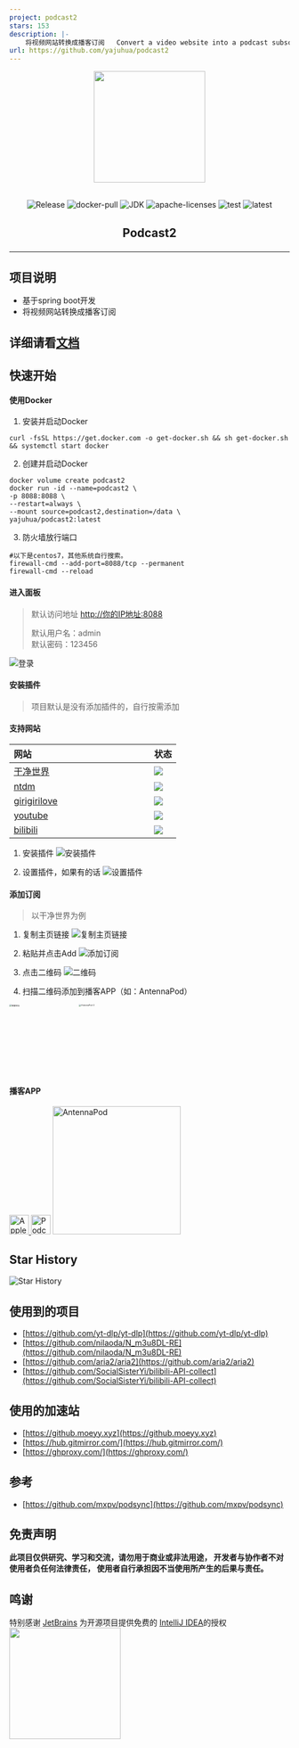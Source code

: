 ```yaml
---
project: podcast2
stars: 153
description: |-
    将视频网站转换成播客订阅   Convert a video website into a podcast subscription 支持 哔哩哔哩、YouTube、干净世界和girigirilove 图形化界面
url: https://github.com/yajuhua/podcast2
---
```


<div align=center><img width = "200" height = "200" src="./images/975x975-logo.png"></div>

<br>
<p align="center">
<img src="https://img.shields.io/github/v/release/yajuhua/podcast2" alt="Release" />
<img src="https://shields.io/docker/pulls/yajuhua/podcast2" alt="docker-pull" />
<img src="https://img.shields.io/badge/jdk-8-blue.svg" alt="JDK" />
<img src="https://img.shields.io/badge/license-Apache2.0-green.svg" alt="apache-licenses" />
<img src="https://github.com/yajuhua/podcast2/actions/workflows/build-test.yml/badge.svg" alt="test" />
<img src="https://github.com/yajuhua/podcast2/actions/workflows/build-latest.yml/badge.svg" alt="latest" />
</p>
<h2 align=center><p>Podcast2</p></h2>
<hr>

## 项目说明
- 基于spring boot开发
- 将视频网站转换成播客订阅
## 详细请看[文档](https://yajuhua.github.io/)
## 快速开始

#### 使用Docker
1. 安装并启动Docker
```shell
curl -fsSL https://get.docker.com -o get-docker.sh && sh get-docker.sh && systemctl start docker
```
2. 创建并启动Docker
````shell
docker volume create podcast2
docker run -id --name=podcast2 \
-p 8088:8088 \
--restart=always \
--mount source=podcast2,destination=/data \
yajuhua/podcast2:latest
````
3. 防火墙放行端口
````shell
#以下是centos7，其他系统自行搜索。
firewall-cmd --add-port=8088/tcp --permanent
firewall-cmd --reload
````

#### 进入面板

> 默认访问地址 [http://你的IP地址:8088]()
>
> 默认用户名：admin <br>
> 默认密码：123456

![登录](./images/login.png)

#### 安装插件
> 项目默认是没有添加插件的，自行按需添加
#### 支持网站
| 网站 <img width=200/>                          | 状态                                                                                                                 |
|:---------------------------------------------|--------------------------------------------------------------------------------------------------------------------|
| [干净世界](https://ganjing.com/)                 | <img src="https://github.com/yajuhua/podcast2/actions/workflows/plugin-status-ganjingworld.com.yml/badge.svg"   /> |
| [ntdm](https://www.ntdm.tv)                  | <img src="https://github.com/yajuhua/podcast2/actions/workflows/plugin-status-ntdm.yml/badge.svg"     />           |
| [girigirilove](https://www.girigirilove.com) | <img src="https://github.com/yajuhua/podcast2/actions/workflows/plugin-status-girigirilove.com.yml/badge.svg" />   | 
| [youtube](https://www.youtube.com)           | <img src="https://github.com/yajuhua/podcast2/actions/workflows/plugin-status-youtube.com.yml/badge.svg"   />      | 
| [bilibili](https://www.bilibili.com)         | <img src="https://github.com/yajuhua/podcast2/actions/workflows/plugin-status-bilibili.com.yml/badge.svg"  />      | 

1. 安装插件
   ![安装插件](./images/installPlugin.png)

2. 设置插件，如果有的话
   ![设置插件](./images/setting.png)

#### 添加订阅
> 以干净世界为例
1. 复制主页链接
   ![复制主页链接](./images/channelUrl.png)

2. 粘贴并点击Add
   ![添加订阅](./images/add.png)

3. 点击二维码
   ![二维码](./images/QRcode.png)

4. 扫描二维码添加到播客APP（如：AntennaPod）

<img width="500" src="./images/AntennaPod-1.jpg" alt="链接地址" style="zoom:25%;" /><img width="500" src="./images/AntennaPod-2.jpg" alt="AntennaPod-2" style="zoom:25%;" />

#### 播客APP

<a href="https://www.apple.com/apple-podcasts/" target="_blank">
              <img src="https://www.apple.com/v/apple-podcasts/c/images/overview/hero_icon__c135x5gz14mu_large.png" width="35" alt="Apple Podcasts">
            </a><a href="https://podcastaddict.com/" target="_blank"><img title="Podcast Addict" alt="Podcast Addict" src="https://pod.link/assets/apps/podcastaddict.svg" width="35"></a>  <a href="https://antennapod.org/" target="_blank">
              <img src="https://antennapod.org/assets/branding/logo-full-horizontal-dynamic.svg" width="230" alt="AntennaPod">          </a>

## Star History
![Star History](https://api.star-history.com/svg?repos=yajuhua/podcast2)
## 使用到的项目
- [https://github.com/yt-dlp/yt-dlp](https://github.com/yt-dlp/yt-dlp)
- [https://github.com/nilaoda/N_m3u8DL-RE](https://github.com/nilaoda/N_m3u8DL-RE)
- [https://github.com/aria2/aria2](https://github.com/aria2/aria2)
- [https://github.com/SocialSisterYi/bilibili-API-collect](https://github.com/SocialSisterYi/bilibili-API-collect)

## 使用的加速站
- [https://github.moeyy.xyz](https://github.moeyy.xyz)
- [https://hub.gitmirror.com/](https://hub.gitmirror.com/)
- [https://ghproxy.com/](https://ghproxy.com/)
## 参考
- [https://github.com/mxpv/podsync](https://github.com/mxpv/podsync)
## 免责声明
**此项目仅供研究、学习和交流，请勿用于商业或非法用途， 开发者与协作者不对使用者负任何法律责任， 使用者自行承担因不当使用所产生的后果与责任。**

## 鸣谢
特别感谢 [JetBrains](https://www.jetbrains.com) 为开源项目提供免费的 [IntelliJ IDEA](https://www.jetbrains.com/idea)的授权  
[<img src="./images/jetbrains.svg" width="200"/>](https://www.jetbrains.com)





